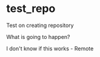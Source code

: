# test_repo
Test on creating repository

What is going to happen?

I don't know if this works - Remote

